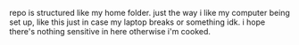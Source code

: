 repo is structured like my home folder. just the way i like my computer being set up, like this just in case my laptop breaks or something idk. i hope there's nothing sensitive in here otherwise i'm cooked.
